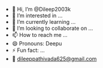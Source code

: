 - 👋 Hi, I’m @Dileep2003k
- 👀 I’m interested in ...
- 🌱 I’m currently learning ...
- 💞️ I’m looking to collaborate on ...
- 📫 How to reach me ...
- 😄 Pronouns: Deepu
- ⚡ Fun fact: ...
- 📧 dileeppathivada625@gmail.com
<!---
Dileep2003k/Dileep2003k is a ✨ special ✨ repository because its `README.md` (this file) appears on your GitHub profile.
You can click the Preview link to take a look at your changes.
--->
